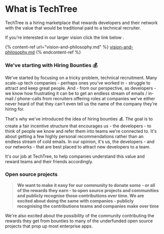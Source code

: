 # What is TechTree

TechTree is a hiring marketplace that rewards developers and their network with the value that would be traditional paid to a technical recruiter.

If you're interested in our larger vision click the link below .

{% content-ref url="vision-and-philosophy.md" %}
[vision-and-philosophy.md](vision-and-philosophy.md)
{% endcontent-ref %}

### We've starting with Hiring Bounties 💰

We've started by focusing on a tricky problem, technical recruitment. Many scale-up tech companies - perhaps ones you've worked in - struggle to attract and keep great people. And - from our perspective, as developers - we know how frustrating it can be to get an endless stream of emails / in-mail / phone-calls from recruiters offering roles at companies we've either never heard of that they can't even tell us the name of the company they're hiring for.

That's why we've introduced the idea of hiring bounties 💰. The goal is to create a fair incentive structure that encourages us - the developers - to think of people we know and refer them into teams we're connected to. It's about getting a few highly personal recommendations rather than an endless stream of cold emails. In our opinion, it's us, the developers - and our networks - that are best placed to attract new developers to a team.&#x20;

It's our job at TechTree, to help companies understand this value and reward teams and their friends accordingly.

### Open source projects

> **We want to make it easy for our community to donate some - or all of the rewards they earn - to open source projects and communities and publicly recognise those contributions over time. We are excited about doing the same with companies - publicly recognising the contributions teams and companies make over time**

We're also excited about the possibility of the community contributing the rewards they get from bounties to many of the underfunded open source projects that prop up most enterprise apps.

###

